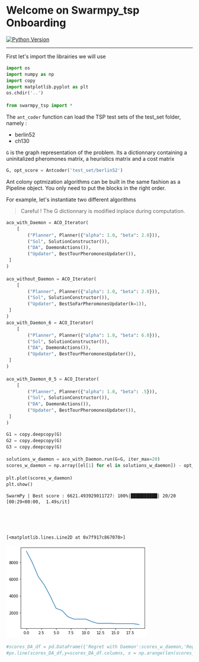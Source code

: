 # Welcome on Swarmpy_tsp Onboarding

<a href="https://www.python.org/downloads/release/python-3100/" 
target="_blank"><img src="https://img.shields.io/badge/python-3.10-blue.svg" alt="Python Version" /></a>

___

First let's import the librairies we will use


```python
import os 
import numpy as np
import copy
import matplotlib.pyplot as plt
os.chdir('..')

from swarmpy_tsp import *

```

The `ant_coder` function can load the TSP test sets of the test_set folder, namely :
- berlin52 
- ch130

`G` is the graph representation of the problem. Its a dictionnary containing a uninitalized pheromones matrix, a heuristics matrix and a cost matrix


```python
G, opt_score = Antcoder('test_set/berlin52')
```

Ant colony optmization algorithms can be built in the same fashion as a Pipeline object. You only need to put the blocks in the right order.

For example, let's instantiate two different algorithms


> Careful ! The G dictionnary is modified inplace during computation. 


```python
aco_with_Daemon = ACO_Iterator(
    [
        ("Planner", Planner({"alpha": 1.0, "beta": 2.0})),
        ("Sol", SolutionConstructor()),
        ("DA", DaemonActions()),
        ("Updater", BestTourPheromonesUpdater()),
 ]
)

aco_without_Daemon = ACO_Iterator(
    [
        ("Planner", Planner({"alpha": 1.0, "beta": 2.0})),
        ("Sol", SolutionConstructor()),
        ("Updater", BestSoFarPheromonesUpdater(k=1)),
 ]
)
aco_with_Daemon_6 = ACO_Iterator(
    [
        ("Planner", Planner({"alpha": 1.0, "beta": 6.0})),
        ("Sol", SolutionConstructor()),
        ("DA", DaemonActions()),
        ("Updater", BestTourPheromonesUpdater()),
 ]
)

aco_with_Daemon_0_5 = ACO_Iterator(
    [
        ("Planner", Planner({"alpha": 1.0, "beta": .5})),
        ("Sol", SolutionConstructor()),
        ("DA", DaemonActions()),
        ("Updater", BestTourPheromonesUpdater()),
 ]
)

```


```python
G1 = copy.deepcopy(G)
G2 = copy.deepcopy(G)
G3 = copy.deepcopy(G)

solutions_w_daemon = aco_with_Daemon.run(G=G, iter_max=20)
scores_w_daemon = np.array([el[1] for el in solutions_w_daemon]) - opt_score

plt.plot(scores_w_daemon)
plt.show()
```

    SwarmPy | Best score : 6621.493929011727: 100%|██████████| 20/20 [00:29<00:00,  1.49s/it]





    [<matplotlib.lines.Line2D at 0x7f917c867070>]




    
![png](README_files/README_8_2.png)
    



```python
#scores_DA_df = pd.DataFrame({'Regret with Daemon':scores_w_daemon,'Regret without Daemon':scores_wo_daemon,'Regret with Daemon _6':scores_w_daemon_6,'Regret with Daemon _0_5':scores_w_daemon_0_5 })
#px.line(scores_DA_df,y=scores_DA_df.columns, x = np.arange(len(scores_w_daemon)))
```


